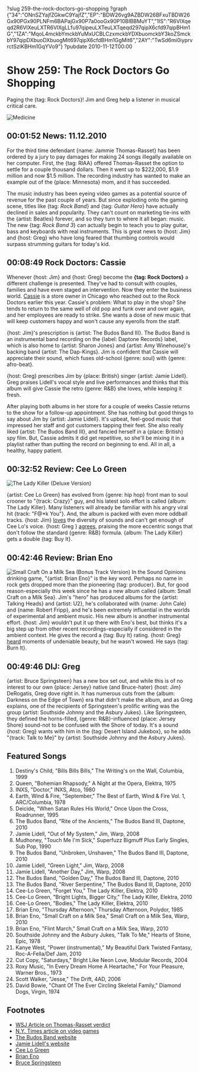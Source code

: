 ?slug 259-the-rock-doctors-go-shopping
?graph {"34":"ONnSZYajfZGkwC9YajfZ","EP":"BDW26vg9AZBDW26BFxuTBDW26Gx90PGx90PLNFm6BAPajGx90P7a0ooGx90P10BIBBMuYT","1IS":"R6VlXqeqd2R6VlXeuLXTR6VlXgLLfu97qipeuLXTeuLXTqeqd297qipX6cfd97qipBHm1G","1ZA":"MqoL4mckbYmckbYuMxUCBLCzxmckbYDXbuomckbY3koZSmckbY97qipDXbuoDXbuogMit697qipX6cfdBHm1GgMit6","2AY":"TwSd6mi0iyprvrctSzlKBHm1GqYVo9"}
?pubdate 2010-11-12T00:00

# Show 259: The Rock Doctors Go Shopping
Paging the {tag: Rock Doctors}! Jim and Greg help a listener in musical critical care. 

![Medicine](//static.soundopinions.org/images/rockdocs/happymedicine.jpg)

## 00:01:52 News: 11.12.2010
For the third time defendant {name: Jammie Thomas-Rasset} has been ordered by a jury to pay damages for making 24 songs illegally available on her computer. First, the {tag: RIAA} offered Thomas-Rasset the option to settle for a couple thousand dollars. Then it went up to $222,000, $1.9 million and now $1.5 million. The recording industry has wanted to make an example out of the {place: Minnesota} mom, and it has succeeded.

The music industry has been eyeing video games as a potential source of revenue for the past couple of years. But since exploding onto the gaming scene, titles like {tag: *Rock Band*} and {tag: *Guitar Hero*} have actually declined in sales and popularity. They can't count on marketing tie-ins with the {artist: Beatles} forever, and so they turn to where it all began: music. The new {tag: *Rock Band 3*} can actually begin to teach you to play guitar, bass and keyboards with real instruments. This is great news to {host: Jim} and {host: Greg} who have long feared that thumbing controls would surpass strumming guitars for today's kid.

## 00:08:49 Rock Doctors: Cassie
Whenever {host: Jim} and {host: Greg} become the **{tag: Rock Doctors}** a different challenge is presented. They've had to consult with couples, families and have even staged an intervention. Now they enter the business world. [Cassie](http://www.greengrocerchicago.com/) is a store owner in Chicago who reached out to the Rock Doctors earlier this year. Cassie's problem: What to play in the shop? She tends to return to the same well of old pop and funk over and over again, and her employees are ready to strike. She wants a dose of new music that will keep customers happy and won't cause any eyerolls from the staff.

{host: Jim}'s prescription is {artist: The Budos Band III}. The Budos Band is an instrumental band recording on the {label: Daptone Records} label, which is also home to {artist: Sharon Jones} and {artist: Amy Winehouse}'s backing band {artist: The Dap-Kings}. Jim is confident that Cassie will appreciate their sound, which fuses old-school {genre: soul} with {genre: afro-beat}.

{host: Greg} prescribes Jim by {place: British} singer {artist: Jamie Lidell}. Greg praises Lidell's vocal style and live performances and thinks that this album will give Cassie the retro {genre: R&B} she loves, while keeping it fresh.

After playing both albums in her store for a couple of weeks Cassie returns to the show for a follow-up appointment. She has nothing but good things to say about Jim by {artist: Jamie Lidell}. It's upbeat, feel-good music that impressed her staff and got customers tapping their feet. She also really liked {artist: The Budos Band III}, and fancied herself in a {place: British} spy film. But, Cassie admits it did get repetitive, so she'll be mixing it in a playlist rather than putting the record on beginning to end. All in all, a healthy, happy patient.

## 00:32:52 Review: Cee Lo Green
![The Lady Killer (Deluxe Version)](//static.soundopinions.org/assets/259/1IS0.jpg "174680978/400588017")

{artist: Cee Lo Green} has evolved from {genre: hip hop} front man to soul crooner to "{track: Crazy}" guy, and his latest solo effort is called {album: The Lady Killer}. Many listeners will already be familiar with his angry viral hit {track: "F@*k You"}. And, the album is packed with even more oddball tracks. {host: Jim} [loves](http://www.wbez.org/blog/jim-derogatis/album-review-cee-lo-%e2%80%9c-lady-killer%e2%80%9d) the diversity of sounds and can't get enough of Cee Lo's voice. {host: Greg } [agrees](http://leisureblogs.chicagotribune.com/turn_it_up/2010/11/album-review-cee-lo-green-the-lady-killer.html), praising the more eccentric songs that don't follow the standard {genre: R&B} formula. {album: The Lady Killer} gets a double {tag: Buy It}.

## 00:42:46 Review: Brian Eno
![Small Craft On a Milk Sea (Bonus Track Version)](//static.soundopinions.org/assets/259/1ZA0.jpg "38124/398417925")
In the Sound Opinions drinking game, "{artist: Brian Eno}" is the key word. Perhaps no name in rock gets dropped more than the pioneering {tag: producer}. But, for good reason-especially this week since he has a new album called {album: Small Craft on a Milk Sea}. Jim's "hero" has produced albums for the {artist: Talking Heads} and {artist: U2}, he's collaborated with {name: John Cale} and {name: Robert Fripp}, and he's been extremely influential in the worlds of experimental and ambient music. His new album is another instrumental effort. {host: Jim} wouldn't put it up there with Eno's best, but thinks it's a big step up from other recent recordings-especially if considered in the ambient context. He gives the record a {tag: Buy It} rating. {host: Greg} [heard](http://leisureblogs.chicagotribune.com/turn_it_up/2010/10/album-review-brian-eno-small-craft-on-a-milk-sea.html) moments of undeniable beauty, but he wasn't wowed. He says {tag: Burn It}.

## 00:49:46 DIJ: Greg
{artist: Bruce Springsteen} has a new box set out, and while this is of no interest to our own {place: Jersey} native (and Bruce-hater) {host: Jim} DeRogatis, Greg dove right in. It has numerous cuts from the {album: Darkness on the Edge of Town} era that didn't make the album, and as Greg explains, one of the recipients of Springsteen's prolific writing was the group {artist: Southside Johnny and the Asbury Jukes}. Like Springsteen, they defined the horns-filled, {genre: R&B}-influenced {place: Jersey Shore} sound-not to be confused with the Shore of today. It's a sound {host: Greg} wants with him in the {tag: Desert Island Jukebox}, so he adds "{track: Talk to Me}" by {artist: Southside Johnny and the Asbury Jukes}.


## Featured Songs
1. Destiny's Child, "Bills Bills Bills," The Writing's on the Wall, Columbia, 1999
2. Queen, "Bohemian Rhapsody," A Night at the Opera, Elektra, 1975
3. INXS, "Doctor," INXS, Atco, 1980
4. Earth, Wind & Fire, "September," The Best of Earth, Wind & Fire Vol. 1, ARC/Columbia, 1978
5. Deicide, "When Satan Rules His World," Once Upon the Cross, Roadrunner, 1995
6. The Budos Band, "Rite of the Ancients," The Budos Band III, Daptone, 2010
7. Jamie Lidell, "Out of My System," Jim, Warp, 2008
8. Mudhoney, "Touch Me I'm Sick," Superfuzz Bigmuff Plus Early Singles, Sub Pop, 1990
9. The Budos Band, "Unbroken, Unshaven," The Budos Band III, Daptone, 2010
10. Jamie Lidell, "Green Light," Jim, Warp, 2008
11. Jamie Lidell, "Another Day," Jim, Warp, 2008
12. The Budos Band, "Golden Day," The Budos Band III, Daptone, 2010
13. The Budos Band, "River Serpentine," The Budos Band III, Daptone, 2010
14. Cee-Lo Green, "Forget You," The Lady Killer, Elektra, 2010
15. Cee-Lo Green, "Bright Lights, Bigger City," The Lady Killer, Elektra, 2010
16. Cee-Lo Green, "Bodies," The Lady Killer, Elektra, 2010
17. Brian Eno, "Thursday Afternoon," Thursday Afternoon, Polydor, 1985
18. Brian Eno, "Small Craft on a Milk Sea," Small Craft on a Milk Sea, Warp, 2010
19. Brian Eno, "Flint March," Small Craft on a Milk Sea, Warp, 2010
20. Southside Johnny and the Asbury Jukes, "Talk To Me," Hearts of Stone, Epic, 1978
21. Kanye West, "Power (instrumental)," My Beautiful Dark Twisted Fantasy, Roc-A-Fella/Def Jam, 2010
22. Cut Copy, "Saturdays," Bright Like Neon Love, Modular Records, 2004
23. Roxy Music, "In Every Dream Home A Heartache," For Your Pleasure, Warner Bros., 1973
24. Scott Walker, "Jesse," The Drift, 4AD, 2006
25. David Bowie, "Chant Of The Ever Circling Skeletal Family," Diamond Dogs, Virgin, 1974

## Footnotes
- [WSJ Article on Thomas-Rasset verdict](http://online.wsj.com/article/SB20001424052748704805204575594712631302820.html)
- [N.Y. Times article on video games](http://www.nytimes.com/2010/10/30/arts/television/30rockband.html?_r=1)
- [The Budos Band website](http://www.thebudos.com/)
- [Jamie Lidell's website](http://www.jamielidell.com/)
- [Cee Lo Green](http://www.ceelogreen.com/)
- [Brian Eno](http://www.brian-eno.net/)
- [Bruce Springsteen](http://www.brucespringsteen.net/news/index.html)
